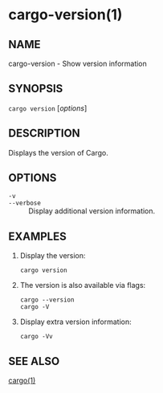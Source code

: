 # cargo-version(1)

## NAME

cargo-version - Show version information

## SYNOPSIS

`cargo version` [_options_]

## DESCRIPTION

Displays the version of Cargo.

## OPTIONS

<dl>

<dt class="option-term" id="option-cargo-version--v"><a class="option-anchor" href="#option-cargo-version--v"></a><code>-v</code></dt>
<dt class="option-term" id="option-cargo-version---verbose"><a class="option-anchor" href="#option-cargo-version---verbose"></a><code>--verbose</code></dt>
<dd class="option-desc">Display additional version information.</dd>


</dl>

## EXAMPLES

1. Display the version:

       cargo version

2. The version is also available via flags:

       cargo --version
       cargo -V

3. Display extra version information:

       cargo -Vv

## SEE ALSO
[cargo(1)](cargo.md)
